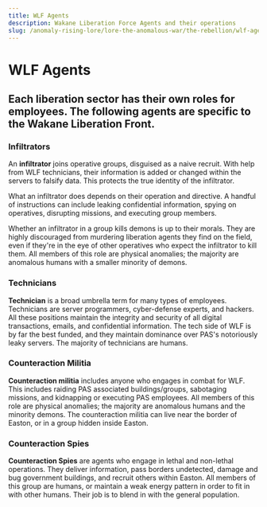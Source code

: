 ```yaml
---
title: WLF Agents
description: Wakane Liberation Force Agents and their operations
slug: /anomaly-rising-lore/lore-the-anomalous-war/the-rebellion/wlf-agents
---
```



# WLF Agents

## Each liberation sector has their own roles for employees. The following agents are specific to the Wakane Liberation Front.

 
### Infiltrators

An **infiltrator** joins operative groups, disguised as a naive recruit. With help from WLF technicians, their information is added or changed within the servers to falsify data. This protects the true identity of the infiltrator.

What an infiltrator does depends on their operation and directive. A handful of instructions can include leaking confidential information, spying on operatives, disrupting missions, and executing group members.

Whether an infiltrator in a group kills demons is up to their morals. They are highly discouraged from murdering liberation agents they find on the field, even if they're in the eye of other operatives who expect the infiltrator to kill them. All members of this role are physical anomalies; the majority are anomalous humans with a smaller minority of demons.

 
### Technicians

**Technician** is a broad umbrella term for many types of employees. Technicians are server programmers, cyber-defense experts, and hackers. All these positions maintain the integrity and security of all digital transactions, emails, and confidential information. The tech side of WLF is by far the best funded, and they maintain dominance over PAS's notoriously leaky servers. The majority of technicians are humans.

 
### Counteraction Militia

**Counteraction militia** includes anyone who engages in combat for WLF. This includes raiding PAS associated buildings/groups, sabotaging missions, and kidnapping or executing PAS employees. All members of this role are physical anomalies; the majority are anomalous humans and the minority demons. The counteraction militia can live near the border of Easton, or in a group hidden inside Easton.

 
### Counteraction Spies

**Counteraction Spies** are agents who engage in lethal and non-lethal operations. They deliver information, pass borders undetected, damage and bug government buildings, and recruit others within Easton. All members of this group are humans, or maintain a weak energy pattern in order to fit in with other humans. Their job is to blend in with the general population.
